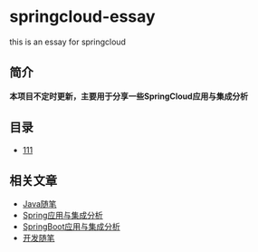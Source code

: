 # springcloud-essay

this is an essay for springcloud

## 简介

**本项目不定时更新，主要用于分享一些SpringCloud应用与集成分析**

## 目录

- [111]()

## 相关文章

- [Java随笔](https://github.com/stwyj/java-essay)
- [Spring应用与集成分析](https://github.com/stwyj/spring-essay)
- [SpringBoot应用与集成分析](https://github.com/stwyj/springboot-essay)
- [开发随笔](https://github.com/stwyj/develop-essay)